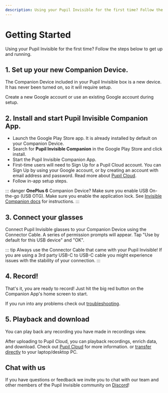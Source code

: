 ```yaml
---
description: Using your Pupil Invisible for the first time? Follow the steps in this section to get up and running.
---
```


# Getting Started

Using your Pupil Invisible for the first time? Follow the steps below to get up and running.

<v-divider></v-divider>

## 1. Set up your new Companion Device.

The Companion Device included in your Pupil Invisible box is a new device. It has never been turned on, so it will require setup.

Create a new Google account or use an existing Google account during setup.

## 2. Install and start Pupil Invisible Companion App.

* Launch the Google Play Store app. It is already installed by default on your Companion Device.
* Search for **Pupil Invisible Companion** in the Google Play Store and click install.
* Start the Pupil Invisible Companion App.
* First-time users will need to Sign Up for a Pupil Cloud account. You can Sign Up by using your Google account, or by creating an account with email address and password. Read more about [Pupil Cloud](/cloud/ "Pupil Cloud documentation").
* Follow in-app setup steps.

::: danger
**OnePlus 6** Companion Device? Make sure you enable USB On-the-go (USB OTG). Make sure you enable the application lock. See [Invisible Companion docs](/invisible/user-guide/invisible-companion-app.html#oneplus-6-companion-device-setup) for instructions.
:::


## 3. Connect your glasses
Connect Pupil Invisible glasses to your Companion Device using the Connector Cable. A series of permission prompts will appear. Tap "Use by default for this USB device" and "OK".

::: tip
Always use the Connector Cable that came with your Pupil Invisible! If you are using a 3rd party USB-C to USB-C cable you might experience issues with the stability of your connection.
:::

## 4. Record!

That's it, you are ready to record! Just hit the big red button on the
Companion App's home screen to start.

If you run into any problems check out [troubleshooting](/invisible/user-guide/troubleshooting).

<v-divider></v-divider>

## 5. Playback and download

You can play back any recording you have made in recordings view. 

After uploading to Pupil Cloud, you can playback recordings, enrich data, and download. Check out [Pupil Cloud](https://cloud.pupil-labs.com/ "Pupil Cloud") for more information. 
or [transfer directly](/invisible/user-guide/invisible-companion-app/#recording-transfer) to your 
laptop/desktop PC. 

## Chat with us
If you have questions or feedback we invite you to chat with our team and other members of the Pupil Invisible community on [Discord](https://pupil-labs.com/chat/ "Pupil Labs chat server on Discord")!
